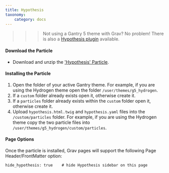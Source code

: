 ```yaml
---
title: Hypothesis
taxonomy:
    category: docs
---
```


>>>Not using a Gantry 5 theme with Grav? No problem! There is also a [Hypothesis plugin](https://getgrav.org/downloads/plugins) available.

#### Download the Particle
* Download and unzip the ['Hypothesis' Particle](https://github.com/hibbitts-design/grav-gantry5-particle-hypothesis/archive/master.zip).

#### Installing the Particle

1. Open the folder of your active Gantry theme. For example, if you are using the Hydrogen theme open the folder `/user/themes/g5_hydrogen`.
2. If a `custom` folder already exists open it, otherwise create it.
3. If a `particles` folder already exists within the `custom` folder open it, otherwise create it.
4. Upload `hypothesis.html.twig` and `hypothesis.yaml` files into the `/custom/particles` folder. For example, if you are using the Hydrogen theme copy the two particle files into `/user/themes/g5_hydrogen/custom/particles`.

#### Page Options
Once the particle is installed, Grav pages will support the following Page Header/FrontMatter option:

```
hide_hypothesis: true    # hide Hypothesis sidebar on this page
```
